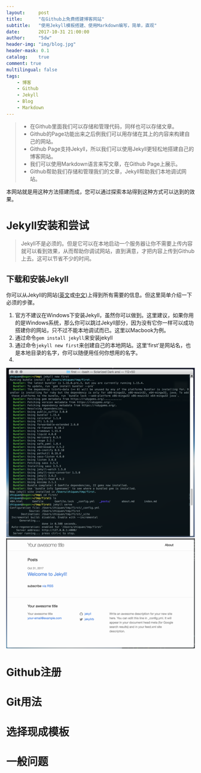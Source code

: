 ```yaml
---
layout:     post
title:      "在Github上免费搭建博客网站"
subtitle:   "使用Jekyll模板搭建、使用Markdown编写，简单，直观"
date:       2017-10-31 21:00:00
author:     "5dw"
header-img: "img/blog.jpg"
header-mask: 0.1
catalog:    true
comment: true
multilingual: false
tags:
    - 博客
    - Github
    - Jekyll
    - Blog
    - Markdown
---
```


> * 在Github里面我们可以存储和管理代码，同样也可以存储文章。
> * Github的Page功能出来之后例我们可以用存储在其上的内容来构建自己的网站。
> * Github Page支持Jekyll，所以我们可以使用Jekyll更轻松地搭建自己的博客网站。
> * 我们可以使用Markdown语言来写文章，在Github Page上展示。
> * Github帮助我们存储和管理我们的文章，Jekyll帮助我们本地调试网站。


本网站就是用这种方法搭建而成，您可以通过探索本站得到这种方式可以达到的效果。

# Jekyll安装和尝试
> Jekyll不是必须的。但是它可以在本地启动一个服务器让你不需要上传内容就可以看到效果，从而帮助你调试网站，直到满意，才把内容上传到Github上去。这可以节省不少的时间。

## 下载和安装Jekyll
你可以从Jekyll的网站([英文](http://jekyll.com/)或[中文](http://jekyll.com.cn/))上得到所有需要的信息。但这里简单介绍一下必须的步骤。
1. 官方不建议在Windows下安装Jekyll，虽然你可以做到。这里建议，如果你用的是Windows系统，那么你可以跳过Jekyll部分，因为没有它你一样可以成功搭建你的网站，只不过不能本地调试而已。这里以Macbook为例。
2. 通过命令`gem install jekyll`来安装jekyll
3. 通过命令`jekyll new first`来创建自己的本地网站。这里‘first’是网站名，也是本地目录的名字，你可以随便用任何你想用的名字。
4.

![jekyll_first.png](/img/jekyll_first.png)
![jekyll_site.png](/img/jekyll_site.png)



# Github注册
# Git用法
# 选择现成模板
# 一般问题
